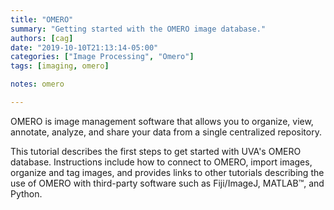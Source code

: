 ```yaml
---
title: "OMERO"
summary: "Getting started with the OMERO image database."
authors: [cag]
date: "2019-10-10T21:13:14-05:00"
categories: ["Image Processing", "Omero"]
tags: [imaging, omero]

notes: omero

---
```


OMERO is image management software that allows you to organize, view, annotate, analyze, and share your data from a single centralized repository. 

This tutorial describes the first steps to get started with UVA's OMERO database. Instructions include how to connect to OMERO, import images, organize and tag images, and provides links to other tutorials describing the use of OMERO with third-party software such as Fiji/ImageJ, MATLAB&trade;, and Python.
